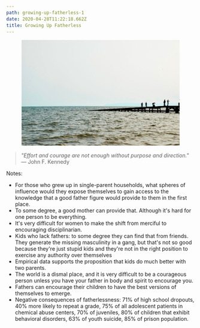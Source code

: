 ```yaml
---
path: growing-up-fatherless-1
date: 2020-04-28T11:22:18.662Z
title: Growing Up Fatherless
---
```

<figure>
    <img src="https://raw.githubusercontent.com/masayaShinoda/photography/master/src/assets/images/fulls/05.jpg" alt="Seas of southern Cambodia"></img>
</figure>

> *"Effort and courage are not enough without purpose and direction."* — John F. Kennedy 

Notes:
* For those who grew up in single-parent households, what spheres of influence would they expose themselves to gain access to the knowledge that a good father figure would provide to them in the first place. 
* To some degree, a good mother can provide that. Although it's hard for one person to be everything.
* It's very difficult for women to make the shift from merciful to encouraging disciplinarian.
* Kids who lack fathers: to some degree they can find that from friends. They generate the missing masculinity in a gang, but that's not so good because they're just stupid kids and they're not in the right position to exercise any authority over themselves
* Empirical data supports the proposition that kids do much better with two parents.
* The world is a dismal place, and it is very difficult to be a courageous person unless you have your father in body and spirit to encourage you.
* Fathers can encourage their children to have the best versions of themselves to emerge. 
* Negative consequences of fatherlessness:  71% of high school dropouts, 40% more likely to repeat a grade, 75% of all adolescent patients in chemical abuse centers, 70% of juveniles, 80% of children that exhibit behavioral disorders, 63% of youth suicide, 85% of prison population. 
